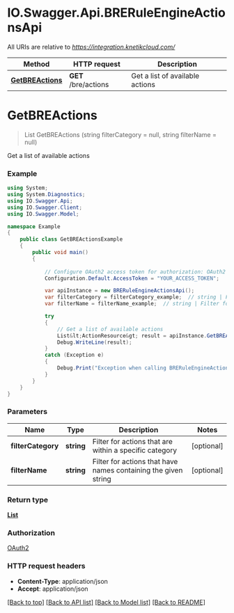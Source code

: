 # IO.Swagger.Api.BRERuleEngineActionsApi

All URIs are relative to *https://integration.knetikcloud.com/*

Method | HTTP request | Description
------------- | ------------- | -------------
[**GetBREActions**](BRERuleEngineActionsApi.md#getbreactions) | **GET** /bre/actions | Get a list of available actions


<a name="getbreactions"></a>
# **GetBREActions**
> List<ActionResource> GetBREActions (string filterCategory = null, string filterName = null)

Get a list of available actions

### Example
```csharp
using System;
using System.Diagnostics;
using IO.Swagger.Api;
using IO.Swagger.Client;
using IO.Swagger.Model;

namespace Example
{
    public class GetBREActionsExample
    {
        public void main()
        {
            
            // Configure OAuth2 access token for authorization: OAuth2
            Configuration.Default.AccessToken = "YOUR_ACCESS_TOKEN";

            var apiInstance = new BRERuleEngineActionsApi();
            var filterCategory = filterCategory_example;  // string | Filter for actions that are within a specific category (optional) 
            var filterName = filterName_example;  // string | Filter for actions that have names containing the given string (optional) 

            try
            {
                // Get a list of available actions
                List&lt;ActionResource&gt; result = apiInstance.GetBREActions(filterCategory, filterName);
                Debug.WriteLine(result);
            }
            catch (Exception e)
            {
                Debug.Print("Exception when calling BRERuleEngineActionsApi.GetBREActions: " + e.Message );
            }
        }
    }
}
```

### Parameters

Name | Type | Description  | Notes
------------- | ------------- | ------------- | -------------
 **filterCategory** | **string**| Filter for actions that are within a specific category | [optional] 
 **filterName** | **string**| Filter for actions that have names containing the given string | [optional] 

### Return type

[**List<ActionResource>**](ActionResource.md)

### Authorization

[OAuth2](../README.md#OAuth2)

### HTTP request headers

 - **Content-Type**: application/json
 - **Accept**: application/json

[[Back to top]](#) [[Back to API list]](../README.md#documentation-for-api-endpoints) [[Back to Model list]](../README.md#documentation-for-models) [[Back to README]](../README.md)

